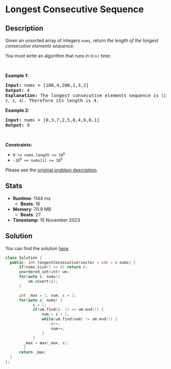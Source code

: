 # Longest Consecutive Sequence

## Description

<p>Given an unsorted array of integers <code>nums</code>, return <em>the length of the longest consecutive elements sequence.</em></p>

<p>You must write an algorithm that runs in&nbsp;<code>O(n)</code>&nbsp;time.</p>

<p>&nbsp;</p>
<p><strong class="example">Example 1:</strong></p>

<pre>
<strong>Input:</strong> nums = [100,4,200,1,3,2]
<strong>Output:</strong> 4
<strong>Explanation:</strong> The longest consecutive elements sequence is <code>[1, 2, 3, 4]</code>. Therefore its length is 4.
</pre>

<p><strong class="example">Example 2:</strong></p>

<pre>
<strong>Input:</strong> nums = [0,3,7,2,5,8,4,6,0,1]
<strong>Output:</strong> 9
</pre>

<p>&nbsp;</p>
<p><strong>Constraints:</strong></p>

<ul>
	<li><code>0 &lt;= nums.length &lt;= 10<sup>5</sup></code></li>
	<li><code>-10<sup>9</sup> &lt;= nums[i] &lt;= 10<sup>9</sup></code></li>
</ul>


Please see the [original problem description](https://leetcode.com/problems/longest-consecutive-sequence/).

## Stats

- **Runtime**: 1144 ms
    - **Beats**: 16
- **Memory**: 70.9 MB
    - **Beats**: 27
- **Timestamp**: 15 November 2023

## Solution

You can find the solution [here](./longest-consecutive-sequence.cpp).

```cpp
class Solution {
  public: int longestConsecutive(vector < int > & nums) {
      if(nums.size() == 0) return 0;
      unordered_set<int> um;
      for(auto i: nums){
          um.insert(i);
      }

      int _max = 1, num, c = 1;
      for(auto i: nums) {
            c = 1;
            if(um.find(i- 1) == um.end()) { 
                num = i + 1;
                while(um.find(num) != um.end()) {
                    c++;
                    num++;
                }
            }
        _max = max(_max, c);
        }
      return _max;
  }
};
```
